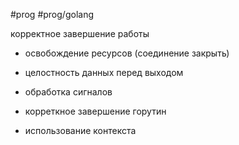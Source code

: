 #prog #prog/golang 

корректное завершение работы
- освобождение ресурсов (соединение закрыть)
- целостность данных перед выходом

- обработка сигналов
- корреткное завершение горутин
- использование контекста